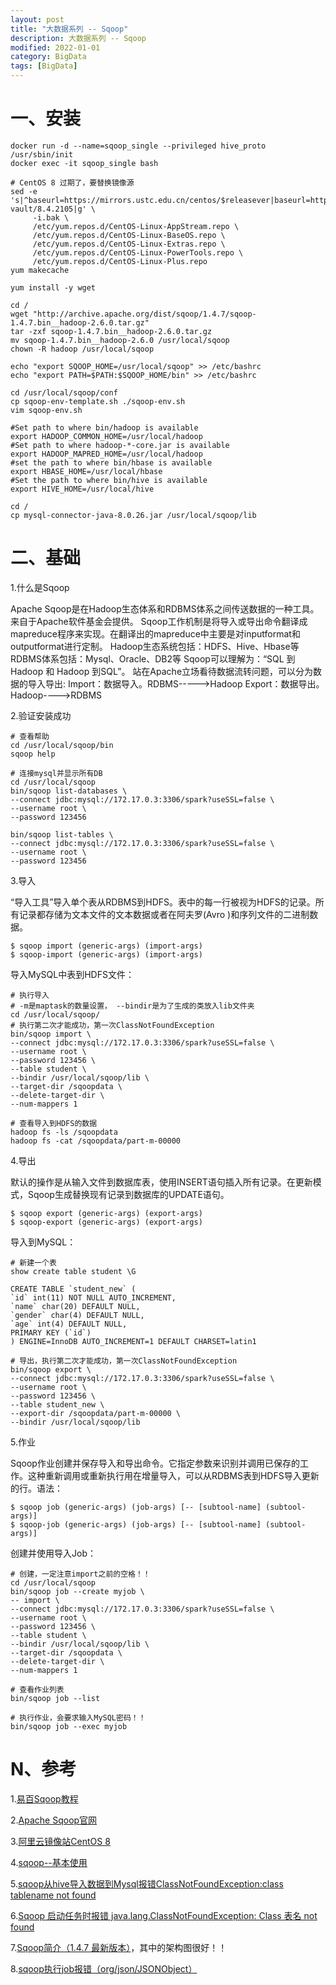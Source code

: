 ```yaml
---
layout: post
title: "大数据系列 -- Sqoop"
description: 大数据系列 -- Sqoop
modified: 2022-01-01
category: BigData
tags: [BigData]
---
```


# 一、安装

    docker run -d --name=sqoop_single --privileged hive_proto /usr/sbin/init
    docker exec -it sqoop_single bash

    # CentOS 8 过期了，要替换镜像源
    sed -e 's|^baseurl=https://mirrors.ustc.edu.cn/centos/$releasever|baseurl=https://mirrors.aliyun.com/centos-vault/8.4.2105|g' \
         -i.bak \
         /etc/yum.repos.d/CentOS-Linux-AppStream.repo \
         /etc/yum.repos.d/CentOS-Linux-BaseOS.repo \
         /etc/yum.repos.d/CentOS-Linux-Extras.repo \
         /etc/yum.repos.d/CentOS-Linux-PowerTools.repo \
         /etc/yum.repos.d/CentOS-Linux-Plus.repo
    yum makecache

    yum install -y wget

    cd /
    wget "http://archive.apache.org/dist/sqoop/1.4.7/sqoop-1.4.7.bin__hadoop-2.6.0.tar.gz"
    tar -zxf sqoop-1.4.7.bin__hadoop-2.6.0.tar.gz
    mv sqoop-1.4.7.bin__hadoop-2.6.0 /usr/local/sqoop
    chown -R hadoop /usr/local/sqoop

    echo "export SQOOP_HOME=/usr/local/sqoop" >> /etc/bashrc
    echo "export PATH=$PATH:$SQOOP_HOME/bin" >> /etc/bashrc
    
    cd /usr/local/sqoop/conf
    cp sqoop-env-template.sh ./sqoop-env.sh
    vim sqoop-env.sh

    #Set path to where bin/hadoop is available
    export HADOOP_COMMON_HOME=/usr/local/hadoop
    #Set path to where hadoop-*-core.jar is available
    export HADOOP_MAPRED_HOME=/usr/local/hadoop
    #set the path to where bin/hbase is available
    export HBASE_HOME=/usr/local/hbase
    #Set the path to where bin/hive is available
    export HIVE_HOME=/usr/local/hive

    cd /
    cp mysql-connector-java-8.0.26.jar /usr/local/sqoop/lib

# 二、基础

1.什么是Sqoop

Apache Sqoop是在Hadoop生态体系和RDBMS体系之间传送数据的一种工具。来自于Apache软件基金会提供。
Sqoop工作机制是将导入或导出命令翻译成mapreduce程序来实现。在翻译出的mapreduce中主要是对inputformat和outputformat进行定制。
Hadoop生态系统包括：HDFS、Hive、Hbase等
RDBMS体系包括：Mysql、Oracle、DB2等
Sqoop可以理解为：“SQL 到 Hadoop 和 Hadoop 到SQL”。
站在Apache立场看待数据流转问题，可以分为数据的导入导出:
Import：数据导入。RDBMS----->Hadoop
Export：数据导出。Hadoop---->RDBMS

2.验证安装成功

    # 查看帮助
    cd /usr/local/sqoop/bin
    sqoop help

    # 连接mysql并显示所有DB
    cd /usr/local/sqoop
    bin/sqoop list-databases \
    --connect jdbc:mysql://172.17.0.3:3306/spark?useSSL=false \
    --username root \
    --password 123456

    bin/sqoop list-tables \
    --connect jdbc:mysql://172.17.0.3:3306/spark?useSSL=false \
    --username root \
    --password 123456

3.导入

“导入工具”导入单个表从RDBMS到HDFS。表中的每一行被视为HDFS的记录。所有记录都存储为文本文件的文本数据或者在阿夫罗(Avro )和序列文件的二进制数据。

    $ sqoop import (generic-args) (import-args) 
    $ sqoop-import (generic-args) (import-args)

导入MySQL中表到HDFS文件：

    # 执行导入
    # -m是maptask的数量设置， --bindir是为了生成的类放入lib文件夹
    cd /usr/local/sqoop/
    # 执行第二次才能成功，第一次ClassNotFoundException
    bin/sqoop import \
    --connect jdbc:mysql://172.17.0.3:3306/spark?useSSL=false \
    --username root \
    --password 123456 \
    --table student \
    --bindir /usr/local/sqoop/lib \
    --target-dir /sqoopdata \
    --delete-target-dir \
    --num-mappers 1

    # 查看导入到HDFS的数据
    hadoop fs -ls /sqoopdata
    hadoop fs -cat /sqoopdata/part-m-00000

4.导出

默认的操作是从输入文件到数据库表，使用INSERT语句插入所有记录。在更新模式，Sqoop生成替换现有记录到数据库的UPDATE语句。

    $ sqoop export (generic-args) (export-args)
    $ sqoop-export (generic-args) (export-args)

导入到MySQL：

    # 新建一个表
    show create table student \G

    CREATE TABLE `student_new` (
    `id` int(11) NOT NULL AUTO_INCREMENT,
    `name` char(20) DEFAULT NULL,
    `gender` char(4) DEFAULT NULL,
    `age` int(4) DEFAULT NULL,
    PRIMARY KEY (`id`)
    ) ENGINE=InnoDB AUTO_INCREMENT=1 DEFAULT CHARSET=latin1

    # 导出，执行第二次才能成功，第一次ClassNotFoundException
    bin/sqoop export \
    --connect jdbc:mysql://172.17.0.3:3306/spark?useSSL=false \
    --username root \
    --password 123456 \
    --table student_new \
    --export-dir /sqoopdata/part-m-00000 \
    --bindir /usr/local/sqoop/lib

5.作业

Sqoop作业创建并保存导入和导出命令。它指定参数来识别并调用已保存的工作。这种重新调用或重新执行用在增量导入，可以从RDBMS表到HDFS导入更新的行。语法：

    $ sqoop job (generic-args) (job-args) [-- [subtool-name] (subtool-args)]
    $ sqoop-job (generic-args) (job-args) [-- [subtool-name] (subtool-args)]

创建并使用导入Job：

    # 创建，一定注意import之前的空格！！
    cd /usr/local/sqoop
    bin/sqoop job --create myjob \
    -- import \
    --connect jdbc:mysql://172.17.0.3:3306/spark?useSSL=false \
    --username root \
    --password 123456 \
    --table student \
    --bindir /usr/local/sqoop/lib \
    --target-dir /sqoopdata \
    --delete-target-dir \
    --num-mappers 1

    # 查看作业列表
    bin/sqoop job --list

    # 执行作业，会要求输入MySQL密码！！
    bin/sqoop job --exec myjob

# N、参考

1.[易百Sqoop教程](https://www.yiibai.com/sqoop)

2.[Apache Sqoop官网](https://sqoop.apache.org/)

3.[阿里云镜像站CentOS 8](https://developer.aliyun.com/mirror/centos?spm=a2c6h.13651102.0.0.73db1b11siwlNO)

4.[sqoop--基本使用](https://blog.51cto.com/kinglab/2447711)

5.[sqoop从hive导入数据到Mysql报错ClassNotFoundException:class tablename not found](https://blog.csdn.net/mbest6/article/details/105606166/)

6.[Sqoop 启动任务时报错 java.lang.ClassNotFoundException: Class 表名 not found](https://blog.csdn.net/weixin_42067918/article/details/120814065)

7.[Sqoop简介（1.4.7 最新版本）](https://blog.csdn.net/xiaohu21/article/details/109137364)，其中的架构图很好！！

8.[sqoop执行job报错（org/json/JSONObject）](https://www.cnblogs.com/byfboke/p/10000578.html)
